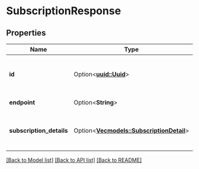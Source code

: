 # SubscriptionResponse

## Properties

Name | Type | Description | Notes
------------ | ------------- | ------------- | -------------
**id** | Option<[**uuid::Uuid**](uuid::Uuid.md)> | Unique system generated identifier for the entity. | [optional]
**endpoint** | Option<**String**> | URL of the endpoint. | [optional]
**subscription_details** | Option<[**Vec<models::SubscriptionDetail>**](SubscriptionDetail.md)> | List of subscriptions details for created subscriptions. | [optional]

[[Back to Model list]](../README.md#documentation-for-models) [[Back to API list]](../README.md#documentation-for-api-endpoints) [[Back to README]](../README.md)


